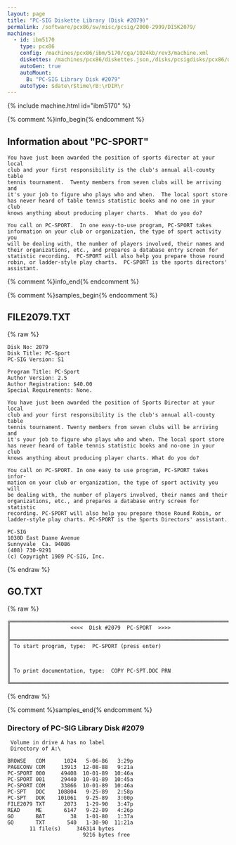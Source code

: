 ```yaml
---
layout: page
title: "PC-SIG Diskette Library (Disk #2079)"
permalink: /software/pcx86/sw/misc/pcsig/2000-2999/DISK2079/
machines:
  - id: ibm5170
    type: pcx86
    config: /machines/pcx86/ibm/5170/cga/1024kb/rev3/machine.xml
    diskettes: /machines/pcx86/diskettes.json,/disks/pcsigdisks/pcx86/diskettes.json
    autoGen: true
    autoMount:
      B: "PC-SIG Library Disk #2079"
    autoType: $date\r$time\rB:\rDIR\r
---
```


{% include machine.html id="ibm5170" %}

{% comment %}info_begin{% endcomment %}

## Information about "PC-SPORT"

    You have just been awarded the position of sports director at your local
    club and your first responsibility is the club's annual all-county table
    tennis tournament.  Twenty members from seven clubs will be arriving and
    it's your job to figure who plays who and when.  The local sport store
    has never heard of table tennis statistic books and no one in your club
    knows anything about producing player charts.  What do you do?
    
    You call on PC-SPORT.  In one easy-to-use program, PC-SPORT takes
    information on your club or organization, the type of sport activity you
    will be dealing with, the number of players involved, their names and
    their organizations, etc., and prepares a database entry screen for
    statistic recording.  PC-SPORT will also help you prepare those round
    robin, or ladder-style play charts.  PC-SPORT is the sports directors'
    assistant.
{% comment %}info_end{% endcomment %}

{% comment %}samples_begin{% endcomment %}

## FILE2079.TXT

{% raw %}
```
Disk No: 2079                                                           
Disk Title: PC-Sport                                                    
PC-SIG Version: S1                                                      
                                                                        
Program Title: PC-Sport                                                 
Author Version: 2.5                                                     
Author Registration: $40.00                                             
Special Requirements: None.                                             
                                                                        
You have just been awarded the position of Sports Director at your local
club and your first responsibility is the club's annual all-county table
tennis tournament. Twenty members from seven clubs will be arriving and 
it's your job to figure who plays who and when. The local sport store   
has never heard of table tennis statistic books and no-one in your club 
knows anything about producing player charts. What do you do?           
                                                                        
You call on PC-SPORT. In one easy to use program, PC-SPORT takes infor- 
mation on your club or organization, the type of sport activity you will
be dealing with, the number of players involved, their names and their  
organizations, etc., and prepares a database entry screen for statistic 
recording. PC-SPORT will also help you prepare those Round Robin, or    
ladder-style play charts. PC-SPORT is the Sports Directors' assistant.  
                                                                        
PC-SIG                                                                  
1030D East Duane Avenue                                                 
Sunnyvale  Ca. 94086                                                    
(408) 730-9291                                                          
(c) Copyright 1989 PC-SIG, Inc.                                         
```
{% endraw %}

## GO.TXT

{% raw %}
```
╔═════════════════════════════════════════════════════════════════════════╗
║                   <<<<  Disk #2079  PC-SPORT  >>>>                      ║
╠═════════════════════════════════════════════════════════════════════════╣
║ To start program, type:  PC-SPORT (press enter)                         ║
║                                                                         ║
║ To print documentation, type:  COPY PC-SPT.DOC PRN                      ║
╚═════════════════════════════════════════════════════════════════════════╝
```
{% endraw %}

{% comment %}samples_end{% endcomment %}

### Directory of PC-SIG Library Disk #2079

     Volume in drive A has no label
     Directory of A:\

    BROWSE   COM      1024   5-06-86   3:29p
    PAGECONV COM     13913  12-08-88   9:21a
    PC-SPORT 000     49408  10-01-89  10:46a
    PC-SPORT 001     29440  10-01-89  10:45a
    PC-SPORT COM     33866  10-01-89  10:46a
    PC-SPT   DOC    108804   9-25-89   2:58p
    PC-SPT   DOK    101061   9-25-89   3:00p
    FILE2079 TXT      2073   1-29-90   3:47p
    READ     ME       6147   9-22-89   4:26p
    GO       BAT        38   1-01-80   1:37a
    GO       TXT       540   1-30-90  11:21a
           11 file(s)     346314 bytes
                            9216 bytes free
